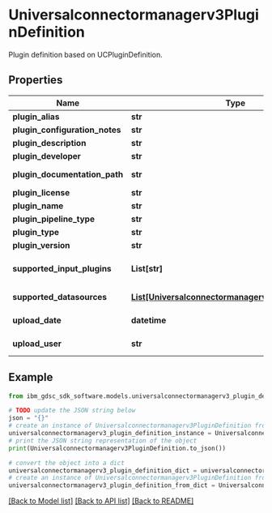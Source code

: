 # Universalconnectormanagerv3PluginDefinition

Plugin definition based on UCPluginDefinition.

## Properties

Name | Type | Description | Notes
------------ | ------------- | ------------- | -------------
**plugin_alias** | **str** | mongoDB. | [optional] 
**plugin_configuration_notes** | **str** | Config noted. | [optional] 
**plugin_description** | **str** | Description. | [optional] 
**plugin_developer** | **str** | Developer. | [optional] 
**plugin_documentation_path** | **str** | Documentation path. | [optional] 
**plugin_license** | **str** | License. | [optional] 
**plugin_name** | **str** | Name. | [optional] 
**plugin_pipeline_type** | **str** | Pipeline type. | [optional] 
**plugin_type** | **str** | Filter/input. | [optional] 
**plugin_version** | **str** | Plugin version. | [optional] 
**supported_input_plugins** | **List[str]** | Collection of supported input plugins. | [optional] 
**supported_datasources** | [**List[Universalconnectormanagerv3DatasourceType]**](Universalconnectormanagerv3DatasourceType.md) | Collection of DatasourceType. | [optional] 
**upload_date** | **datetime** | Datetime of plugin upload. | [optional] 
**upload_user** | **str** | Plugin user upload. | [optional] 

## Example

```python
from ibm_gdsc_sdk_software.models.universalconnectormanagerv3_plugin_definition import Universalconnectormanagerv3PluginDefinition

# TODO update the JSON string below
json = "{}"
# create an instance of Universalconnectormanagerv3PluginDefinition from a JSON string
universalconnectormanagerv3_plugin_definition_instance = Universalconnectormanagerv3PluginDefinition.from_json(json)
# print the JSON string representation of the object
print(Universalconnectormanagerv3PluginDefinition.to_json())

# convert the object into a dict
universalconnectormanagerv3_plugin_definition_dict = universalconnectormanagerv3_plugin_definition_instance.to_dict()
# create an instance of Universalconnectormanagerv3PluginDefinition from a dict
universalconnectormanagerv3_plugin_definition_from_dict = Universalconnectormanagerv3PluginDefinition.from_dict(universalconnectormanagerv3_plugin_definition_dict)
```
[[Back to Model list]](../README.md#documentation-for-models) [[Back to API list]](../README.md#documentation-for-api-endpoints) [[Back to README]](../README.md)


